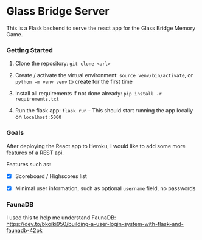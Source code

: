 # Glass Bridge Server

This is a Flask backend to serve the react app for the Glass Bridge Memory Game.

### Getting Started

1. Clone the repository: `git clone <url>`

2. Create / activate the virtual environment: `source venv/bin/activate`, or `python -m venv venv` to create for the first time

3. Install all requirements if not done already: `pip install -r requirements.txt`

4. Run the flask app: `flask run` - This should start running the app locally on `localhost:5000`


### Goals

After deploying the React app to Heroku, I would like to add some more features of a REST api.

Features such as:

- [x] Scoreboard / Highscores list
- [x] Minimal user information, such as optional `username` field, no passwords



### FaunaDB

I used this to help me understand FaunaDB:
https://dev.to/bkoiki950/building-a-user-login-system-with-flask-and-faunadb-42pk
